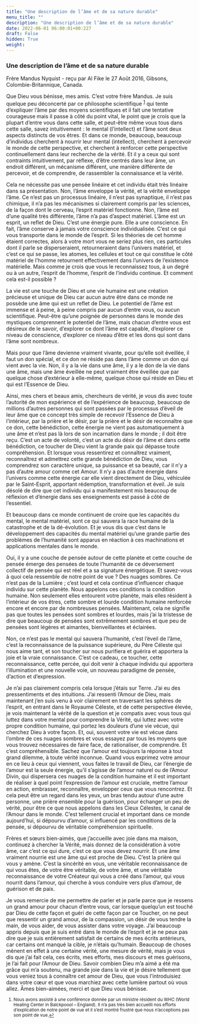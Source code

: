 ```yaml
---
title: "Une description de l’âme et de sa nature durable"
menu_title: ""
description: "Une description de l’âme et de sa nature durable"
date: 2022-06-01 06:00:01+00:227
draft: False
hidden: True
weight:
---
```

### Une description de l’âme et de sa nature durable

Frère Mandus Nyquist - reçu par Al Fike le 27 Août 2016, Gibsons, Colombie-Britannique, Canada.

Que Dieu vous bénisse, mes amis. C’est votre frère Mandus. Je suis quelque peu déconcerté par ce philosophe scientifique <sup id="a1">[1](#f1)</sup> qui tente d’expliquer l’âme par des moyens scientifiques et il fait une tentative courageuse mais il passe à côté du point vital, le point que je crois que la plupart d’entre vous dans cette salle, et peut-être même vous tous dans cette salle, savez intuitivement : le mental (l’intellect) et l’âme sont deux aspects distincts de vos êtres. Et dans ce monde, beaucoup, beaucoup d’individus cherchent à nourrir leur mental (intellect), cherchent à percevoir le monde de cette perspective, et cherchent à renforcer cette perspective continuellement dans leur recherche de la vérité. Et il y a ceux qui sont contraints intuitivement, par réflexe, d’être centrés dans leur âme, un endroit différent, un mécanisme différent, une manière différente de percevoir, et de comprendre, de rassembler la connaissance et la vérité.

Cela ne nécessite pas une pensée linéaire et cet individu était très linéaire dans sa présentation. Non, l’âme enveloppe la vérité, et la vérité enveloppe l’âme. Ce n’est pas un processus linéaire, il n’est pas synaptique, il n’est pas chimique, il n’a pas les mécanismes si clairement compris par les sciences, de la façon dont le cerveau, l’esprit matériel fonctionne. Non, l’âme est d’une qualité très différente, l’âme n’a pas d’aspect matériel. L’âme est un esprit, un reflet de Dieu. C’est une énergie pure. Elle a une conscience. En fait, l’âme conserve à jamais votre conscience individualisée. C’est ce qui vous transporte dans le monde de l’esprit. Si les théories de cet homme étaient correctes, alors à votre mort vous ne seriez plus rien, ces particules dont il parle se disperseraient, retourneraient dans l’univers matériel, et c’est ce qui se passe, les atomes, les cellules et tout ce qui constitue le côté matériel de l’homme retournent effectivement dans l’univers de l’existence matérielle. Mais comme je crois que vous le reconnaissez tous, à un degré ou à un autre, l’esprit de l’homme, l’esprit de l’individu continue. Et comment cela est-il possible ?

La vie est une touche de Dieu et une vie humaine est une création précieuse et unique de Dieu car aucun autre être dans ce monde ne possède une âme qui est un reflet de Dieu. Le potentiel de l’âme est immense et à peine, à peine compris par aucun d’entre vous, ou aucun scientifique. Peut-être qu’une poignée de personnes dans le monde des mystiques comprennent le potentiel de l’âme, mais chacun d’entre vous est désireux de le savoir, d’explorer ce dont l’âme est capable, d’explorer ce niveau de conscience, d’explorer ce niveau d’être et les dons qui sont dans l’âme sont nombreux.

Mais pour que l’âme devienne vraiment vivante, pour qu’elle soit éveillée, il faut un don spécial, et ce don ne réside pas dans l’âme comme un don qui vient avec la vie. Non, il y a la vie dans une âme, il y a le don de la vie dans une âme, mais une âme éveillée ne peut vraiment être éveillée que par quelque chose d’extérieur à elle-même, quelque chose qui réside en Dieu et qui est l’Essence de Dieu.

Ainsi, mes chers et beaux amis, chercheurs de vérité, je vous dis avec toute l’autorité de mon expérience et de l’expérience de beaucoup, beaucoup de millions d’autres personnes qui sont passées par le processus d’éveil de leur âme que ce concept très simple de recevoir l’Essence de Dieu à l’intérieur, par la prière et le désir, par la prière et le désir de reconnaître que ce don, cette bénédiction, cette énergie ne vient pas automatiquement à une âme et n’est pas là lors de son incarnation dans le monde ; il doit être reçu. C’est un acte de volonté, c’est un acte du désir de l’âme et dans cette bénédiction, ce toucher de Dieu vient la grande paix qui dépasse toute compréhension. Et lorsque vous ressentirez et connaîtrez vraiment, reconnaîtrez et admettrez cette grande bénédiction de Dieu, vous comprendrez son caractère unique, sa puissance et sa beauté, car il n’y a pas d’autre amour comme cet Amour. Il n’y a pas d’autre énergie dans l’univers comme cette énergie car elle vient directement de Dieu, véhiculée par le Saint-Esprit, apportant rédemption, transformation et éveil. Je suis désolé de dire que cet individu qui a manifestement mis beaucoup de réflexion et d’énergie dans ses enseignements est passé à côté de l’essentiel.

Et beaucoup dans ce monde continuent de croire que les capacités du mental, le mental matériel, sont ce qui sauvera la race humaine de la catastrophe et de la dé-évolution. Et je vous dis que c’est dans le développement des capacités du mental matériel qu’une grande partie des problèmes de l’humanité sont apparus en réaction à ces machinations et applications mentales dans le monde.

Oui, il y a une couche de pensée autour de cette planète et cette couche de pensée émerge des pensées de toute l’humanité de ce déversement collectif de pensée qui est réel et a sa signature énergétique. Et savez-vous à quoi cela ressemble de notre point de vue ? Des nuages sombres. Ce n’est pas de la Lumière ; c’est lourd et cela continue d’influencer chaque individu sur cette planète. Nous appelons ces conditions la condition humaine. Non seulement elles entourent votre planète, mais elles résident à l’intérieur de vos êtres, cette sombre et lourde condition humaine renforcée encore et encore par de nombreuses pensées. Maintenant, cela ne signifie pas que toutes les pensées sont sombres et lourdes, mais j’ai la tristesse de dire que beaucoup de pensées sont extrêmement sombres et que peu de pensées sont légères et aimantes, bienveillantes et éclairées.

Non, ce n’est pas le mental qui sauvera l’humanité, c’est l’éveil de l’âme, c’est la reconnaissance de la puissance supérieure, du Père Céleste qui nous aime tant, et son toucher sur nous purifiera et guérira et apportera la joie et la vraie connaissance. C’est ce cadeau, ce toucher, cette reconnaissance, cette percée, qui doit venir à chaque individu qui apportera l’illumination et une nouvelle voie, un nouveau paradigme de pensée, d’action et d’expression.

Je n’ai pas clairement compris cela lorsque j’étais sur Terre. J’ai eu des pressentiments et des intuitions. J’ai ressenti l’Amour de Dieu, mais maintenant j’en suis venu à voir clairement en traversant les sphères de l’esprit, en entrant dans le Royaume Céleste, et de cette perspective élevée, je vois maintenant la vérité de la question et je compatis avec vous tous qui luttez dans votre mental pour comprendre la Vérité, qui luttez avec votre propre condition humaine, qui portez les douleurs d’une vie vécue, qui cherchez Dieu à votre façon. Et, oui, souvent votre vie est vécue dans l’ombre de ces nuages sombres et vous essayez par tous les moyens que vous trouvez nécessaires de faire face, de rationaliser, de comprendre. Et c’est compréhensible. Sachez que l’amour est toujours la réponse à tout grand dilemme, à toute vérité inconnue. Quand vous exprimez votre amour en ce lieu à ceux qui viennent, vous faites le travail de Dieu, car l’énergie de l’amour est la seule énergie, qu’il s’agisse de l’amour naturel ou de l’Amour Divin, qui dispersera ces nuages de la condition humaine et il est important de réaliser à quel point l’expression de l’amour est cruciale, mettre l’amour en action, embrasser, reconnaître, envelopper ceux que vous rencontrez. Et cela peut être un regard dans les yeux, un bras tendu autour d’une autre personne, une prière ensemble pour la guérison, pour échanger un peu de vérité, pour être ce que nous appelons dans les Cieux Célestes, le canal de l’Amour dans le monde. C’est tellement crucial et important dans ce monde aujourd’hui, si dépourvu d’amour, si influencé par les conditions de la pensée, si dépourvu de véritable compréhension spirituelle.

Frères et sœurs bien-aimés, que j’accueille avec joie dans ma maison, continuez à chercher la Vérité, mais donnez de la considération à votre âme, car c’est ce qui dure, c’est ce que vous devez nourrir. Et une âme vraiment nourrie est une âme qui est proche de Dieu. C’est la prière qui vous y amène. C’est la sincérité en vous, une véritable reconnaissance de qui vous êtes, de votre être véritable, de votre âme, et une véritable reconnaissance de votre Créateur qui vous a créé dans l’amour, qui vous nourrit dans l’amour, qui cherche à vous conduire vers plus d’amour, de guérison et de paix.

Je vous remercie de me permettre de parler et je parle parce que je ressens un grand amour pour chacun d’entre vous, car lorsque quelqu’un est touché par Dieu de cette façon et guéri de cette façon par ce Toucher, on ne peut que ressentir un grand amour, de la compassion, un désir de vous tendre la main, de vous aider, de vous assister dans votre voyage. J’ai beaucoup appris depuis que je suis entré dans le monde de l’esprit et je ne peux pas dire que je suis entièrement satisfait de certains de mes écrits antérieurs, car certains ont manqué la cible, je n’étais qu’humain. Beaucoup de choses mènent en effet à une certaine vérité, une mesure de vérité, mais je vous dis que j’ai fait cela, ces écrits, mes efforts, mes discours et mes guérisons, je l’ai fait pour l’Amour de Dieu. Savoir combien Dieu m’a aimé a été ma grâce qui m’a soutenu, ma grande joie dans la vie et je désire tellement que vous veniez tous à connaître cet amour de Dieu, que vous l’introduisiez dans votre cœur et que vous marchiez avec cette lumière partout où vous allez. Âmes bien-aimées, merci et que Dieu vous bénisse.
<small>

1. <large id="f1"> Nous avons assisté à une conférence donnée par un ministre résident du WHC (World Healing Center in Balckpoool – England). Il n’a pas très bien accueilli nos efforts d’explication de notre point de vue et il s’est montré frustré que nous n’acceptions pas son point de vue.[↩](#a1)
